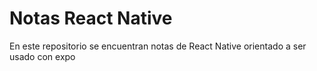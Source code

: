 # **Notas React Native**

En este repositorio se encuentran notas de React Native orientado a ser usado con expo
